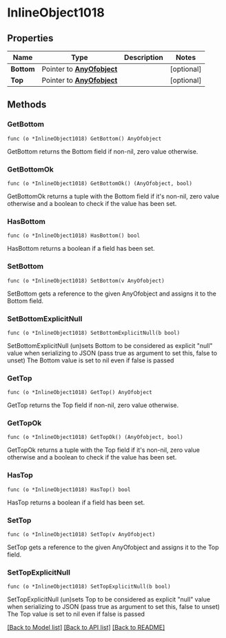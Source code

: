 # InlineObject1018

## Properties

Name | Type | Description | Notes
------------ | ------------- | ------------- | -------------
**Bottom** | Pointer to [**AnyOfobject**](anyOf&lt;object&gt;.md) |  | [optional] 
**Top** | Pointer to [**AnyOfobject**](anyOf&lt;object&gt;.md) |  | [optional] 

## Methods

### GetBottom

`func (o *InlineObject1018) GetBottom() AnyOfobject`

GetBottom returns the Bottom field if non-nil, zero value otherwise.

### GetBottomOk

`func (o *InlineObject1018) GetBottomOk() (AnyOfobject, bool)`

GetBottomOk returns a tuple with the Bottom field if it's non-nil, zero value otherwise
and a boolean to check if the value has been set.

### HasBottom

`func (o *InlineObject1018) HasBottom() bool`

HasBottom returns a boolean if a field has been set.

### SetBottom

`func (o *InlineObject1018) SetBottom(v AnyOfobject)`

SetBottom gets a reference to the given AnyOfobject and assigns it to the Bottom field.

### SetBottomExplicitNull

`func (o *InlineObject1018) SetBottomExplicitNull(b bool)`

SetBottomExplicitNull (un)sets Bottom to be considered as explicit "null" value
when serializing to JSON (pass true as argument to set this, false to unset)
The Bottom value is set to nil even if false is passed
### GetTop

`func (o *InlineObject1018) GetTop() AnyOfobject`

GetTop returns the Top field if non-nil, zero value otherwise.

### GetTopOk

`func (o *InlineObject1018) GetTopOk() (AnyOfobject, bool)`

GetTopOk returns a tuple with the Top field if it's non-nil, zero value otherwise
and a boolean to check if the value has been set.

### HasTop

`func (o *InlineObject1018) HasTop() bool`

HasTop returns a boolean if a field has been set.

### SetTop

`func (o *InlineObject1018) SetTop(v AnyOfobject)`

SetTop gets a reference to the given AnyOfobject and assigns it to the Top field.

### SetTopExplicitNull

`func (o *InlineObject1018) SetTopExplicitNull(b bool)`

SetTopExplicitNull (un)sets Top to be considered as explicit "null" value
when serializing to JSON (pass true as argument to set this, false to unset)
The Top value is set to nil even if false is passed

[[Back to Model list]](../README.md#documentation-for-models) [[Back to API list]](../README.md#documentation-for-api-endpoints) [[Back to README]](../README.md)


